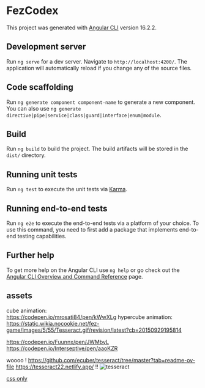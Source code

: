 # FezCodex

This project was generated with [Angular CLI](https://github.com/angular/angular-cli) version 16.2.2.

## Development server

Run `ng serve` for a dev server. Navigate to `http://localhost:4200/`. The application will automatically reload if you change any of the source files.

## Code scaffolding

Run `ng generate component component-name` to generate a new component. You can also use `ng generate directive|pipe|service|class|guard|interface|enum|module`.

## Build

Run `ng build` to build the project. The build artifacts will be stored in the `dist/` directory.

## Running unit tests

Run `ng test` to execute the unit tests via [Karma](https://karma-runner.github.io).

## Running end-to-end tests

Run `ng e2e` to execute the end-to-end tests via a platform of your choice. To use this command, you need to first add a package that implements end-to-end testing capabilities.

## Further help

To get more help on the Angular CLI use `ng help` or go check out the [Angular CLI Overview and Command Reference](https://angular.io/cli) page.

## assets

cube animation:  
https://codepen.io/mrosati84/pen/kWwXLg
hypercube animation:  
https://static.wikia.nocookie.net/fez-game/images/5/55/Tesseract.gif/revision/latest?cb=20150929195814

https://codepen.io/Fuunnx/pen/JWMbyL
https://codepen.io/Interseptive/pen/aaoKZR

woooo ! https://github.com/ecuber/tesseract/tree/master?tab=readme-ov-file      https://tesseract22.netlify.app/   !!
![tesseract](https://github.com/ecuber/tesseract/blob/master/demo/tesseractdemo.gif)


[css only](https://codepen.io/stix/pen/dMaENK)

